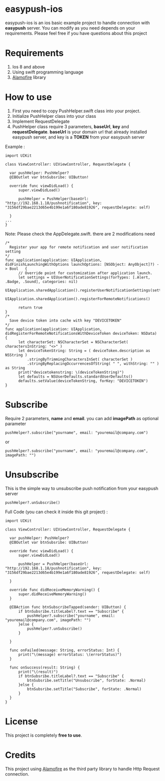 # easypush-ios
  easypush-ios is an ios basic example project to handle connection with **easypush** server. You can modify as you need depends on your requirements. 
  Please feel free if you have questions about this project

# Requirements
  1. Ios 8 and above
  2. Using swift programming language
  3. [Alamofire](https://github.com/Alamofire/Alamofire "Alamofire") library

# How to use
  1. First you need to copy PushHelper.swift class into your project. 
  2. Initialize PushHelper class into your class
  3. Implement RequestDelegate
  4. PushHelper class require 3 parameters, **baseUrl**, **key** and **requestDelegate**. 
     **baseUrl** is your domain url that already installed easypush server, and key is a **TOKEN** from your easypush server
  
  Example : 
  ```
  import UIKit

class ViewController: UIViewController, RequestDelegate {

    var pushHelper: PushHelper?
    @IBOutlet var btnSubsribe: UIButton!
    
    override func viewDidLoad() {
        super.viewDidLoad()
        
        pushHelper = PushHelper(baseUrl: "http://192.168.1.18/pushnotification", key: "3156df29bae2213d65e4b199e1a6f180ade81926", requestDelegate: self)
   
    }
  ...
}
  ```
  
  Note: Please check the AppDelegate.swift. there are 2 modifications need
  
  ```
  /*
    Register your app for remote notification and user notification setting
  */
  func application(application: UIApplication, didFinishLaunchingWithOptions launchOptions: [NSObject: AnyObject]?) -> Bool   {
        // Override point for customization after application launch.
        let settings = UIUserNotificationSettings(forTypes: [.Alert, .Badge, .Sound], categories: nil)
        UIApplication.sharedApplication().registerUserNotificationSettings(settings)
        UIApplication.sharedApplication().registerForRemoteNotifications()
        
        return true
  }
  /*
    Save device token into cache with key "DEVICETOKEN"
  */
  func application(application: UIApplication, didRegisterForRemoteNotificationsWithDeviceToken deviceToken: NSData) {
        let characterSet: NSCharacterSet = NSCharacterSet( charactersInString: "<>" )
        let deviceTokenString: String = ( deviceToken.description as NSString )
            .stringByTrimmingCharactersInSet( characterSet )
            .stringByReplacingOccurrencesOfString( " ", withString: "" ) as String
        print("devicetokenstring: \(deviceTokenString)")
        let defaults = NSUserDefaults.standardUserDefaults()
        defaults.setValue(deviceTokenString, forKey: "DEVICETOKEN")
  }
  
  ```
  
# Subscribe
  Require 2 parameters, **name** and **email**. you can add **imagePath** as optional parameter
  
  ```
  pushHelper?.subscribe("yourname", email: "youremail@company.com")
  ```
  or
  ```
  pushHelper?.subscribe("yourname", email: "youremail@company.com", imagePath: "")
  ```

# Unsubscribe
  This is the simple way to unsubscribe push notification from your easypush server
  ```
  pushHelper?.unSubscribe()
  ```

  Full Code (you can check it inside this git project) :
  ```
  import UIKit

class ViewController: UIViewController, RequestDelegate {

    var pushHelper: PushHelper?
    @IBOutlet var btnSubsribe: UIButton!
    
    override func viewDidLoad() {
        super.viewDidLoad()
        
        pushHelper = PushHelper(baseUrl: "http://192.168.1.18/pushnotification", key: "3156df29bae2213d65e4b199e1a6f180ade81926", requestDelegate: self)
   
    }

    override func didReceiveMemoryWarning() {
        super.didReceiveMemoryWarning()
    }

    @IBAction func btnSubscribeTapped(sender: UIButton) {
        if btnSubsribe.titleLabel?.text == "Subscribe" {
            pushHelper?.subscribe("yourname", email: "youremail@company.com", imagePath: "")
        }else {
            pushHelper?.unSubscribe()
        }
        
    }
    
    func onFailed(message: String, errorStatus: Int) {
        print("\(message) errorStatus: \(errorStatus)")
    }
    
    func onSuccess(result: String) {
        print("\(result)")
        if btnSubsribe.titleLabel?.text == "Subscribe" {
            btnSubsribe.setTitle("Unsubscribe", forState: .Normal)
        }else {
            btnSubsribe.setTitle("Subscribe", forState: .Normal)
        }
    }
}
  ```

# License
  This project is completely **free to use**. 

# Credits
  This project using [Alamofire](https://github.com/Alamofire/Alamofire "Alamofire") as the third party library to handle Http Request connection.
